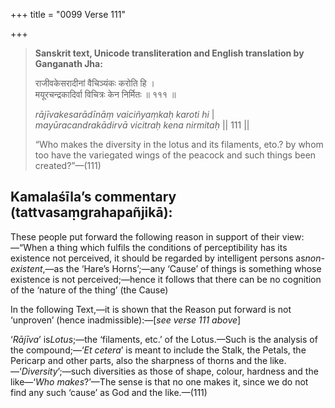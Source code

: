 +++
title = "0099 Verse 111"

+++
> **Sanskrit text, Unicode transliteration and English translation by Ganganath Jha:** 
>
> राजीवकेसरादीनां वैचिञ्यंकः करोति हि ।  
> मयूरचन्द्रकादिर्वा विचित्रः केन निर्मितः ॥ १११ ॥ 
>
> *rājīvakesarādīnāṃ vaiciñyaṃkaḥ karoti hi* \|  
> *mayūracandrakādirvā vicitraḥ kena nirmitaḥ* \|\| 111 \|\| 
>
> “Who makes the diversity in the lotus and its filaments, eto.? by whom too have the variegated wings of the peacock and such things been created?”—(111)



## Kamalaśīla’s commentary (tattvasaṃgrahapañjikā):

These people put forward the following reason in support of their view:—“When a thing which fulfils the conditions of perceptibility has its existence not perceived, it should be regarded by intelligent persons as*non-existent*,—as the ‘Hare’s Horns’;—any ‘Cause’ of things is something whose existence is not perceived;—hence it follows that there can be no cognition of the ‘nature of the thing’ (the Cause)

In the following Text,—it is shown that the Reason put forward is not ‘unproven’ (hence inadmissible):—[*see verse 111 above*]

‘*Rājīva*’ is*Lotus*;—the ‘filaments, etc.’ of the Lotus.—Such is the analysis of the compound;—‘*Et cetera*’ is meant to include the Stalk, the Petals, the Pericarp and other parts, also the sharpness of thorns and the like.—‘*Diversity*’;—such diversities as those of shape, colour, hardness and the like—‘*Who makes*?’—The sense is that no one makes it, since we do not find any such ‘cause’ as God and the like.—(111)


